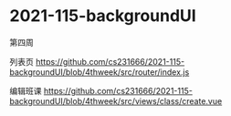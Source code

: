 # 2021-115-backgroundUI
第四周

列表页
https://github.com/cs231666/2021-115-backgroundUI/blob/4thweek/src/router/index.js

编辑班课
https://github.com/cs231666/2021-115-backgroundUI/blob/4thweek/src/views/class/create.vue

